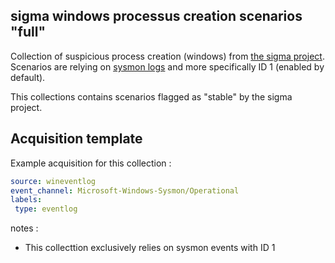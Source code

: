 ## sigma windows processus creation scenarios "full"

Collection of suspicious process creation (windows) from  [the sigma project](https://github.com/SigmaHQ/sigma).
Scenarios are relying on [sysmon logs](https://learn.microsoft.com/en-us/sysinternals/downloads/sysmon) and more specifically ID 1 (enabled by default).

This collections contains scenarios flagged as "stable" by the sigma project.


## Acquisition template

Example acquisition for this collection :

```yaml
source: wineventlog
event_channel: Microsoft-Windows-Sysmon/Operational
labels:
 type: eventlog
```

notes :
 -  This collecttion exclusively relies on sysmon events with ID 1

